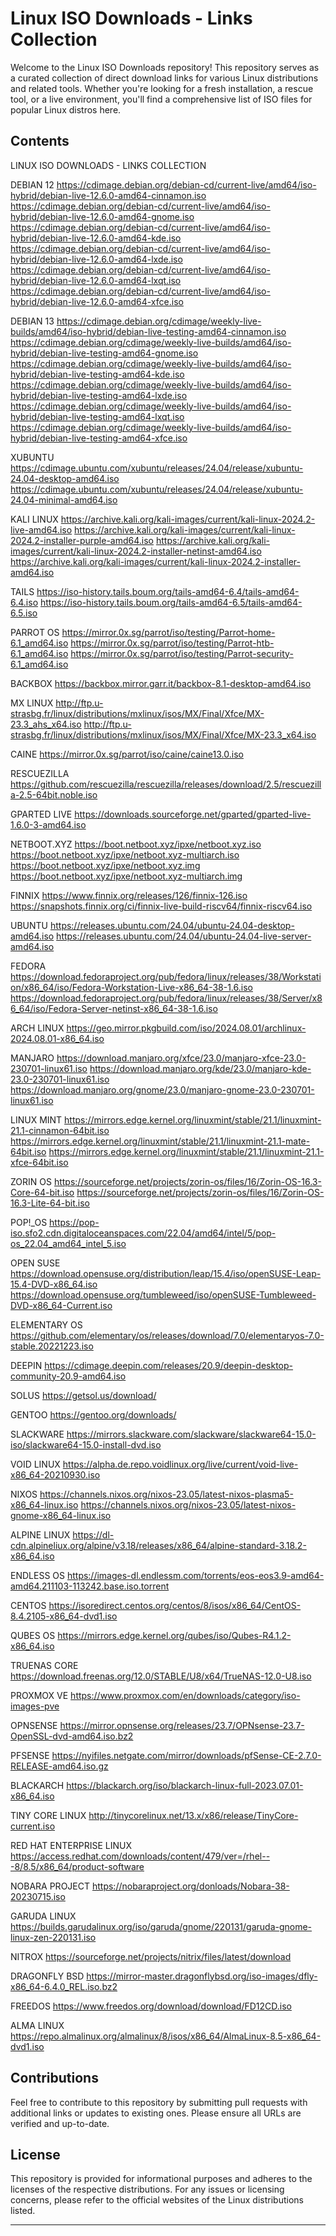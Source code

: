 
# Linux ISO Downloads - Links Collection

Welcome to the Linux ISO Downloads repository! This repository serves as a curated collection of direct download links for various Linux distributions and related tools. Whether you're looking for a fresh installation, a rescue tool, or a live environment, you'll find a comprehensive list of ISO files for popular Linux distros here.

## Contents

LINUX ISO DOWNLOADS - LINKS COLLECTION

DEBIAN 12
https://cdimage.debian.org/debian-cd/current-live/amd64/iso-hybrid/debian-live-12.6.0-amd64-cinnamon.iso
https://cdimage.debian.org/debian-cd/current-live/amd64/iso-hybrid/debian-live-12.6.0-amd64-gnome.iso
https://cdimage.debian.org/debian-cd/current-live/amd64/iso-hybrid/debian-live-12.6.0-amd64-kde.iso
https://cdimage.debian.org/debian-cd/current-live/amd64/iso-hybrid/debian-live-12.6.0-amd64-lxde.iso
https://cdimage.debian.org/debian-cd/current-live/amd64/iso-hybrid/debian-live-12.6.0-amd64-lxqt.iso
https://cdimage.debian.org/debian-cd/current-live/amd64/iso-hybrid/debian-live-12.6.0-amd64-xfce.iso

DEBIAN 13
https://cdimage.debian.org/cdimage/weekly-live-builds/amd64/iso-hybrid/debian-live-testing-amd64-cinnamon.iso
https://cdimage.debian.org/cdimage/weekly-live-builds/amd64/iso-hybrid/debian-live-testing-amd64-gnome.iso
https://cdimage.debian.org/cdimage/weekly-live-builds/amd64/iso-hybrid/debian-live-testing-amd64-kde.iso
https://cdimage.debian.org/cdimage/weekly-live-builds/amd64/iso-hybrid/debian-live-testing-amd64-lxde.iso
https://cdimage.debian.org/cdimage/weekly-live-builds/amd64/iso-hybrid/debian-live-testing-amd64-lxqt.iso
https://cdimage.debian.org/cdimage/weekly-live-builds/amd64/iso-hybrid/debian-live-testing-amd64-xfce.iso

XUBUNTU
https://cdimage.ubuntu.com/xubuntu/releases/24.04/release/xubuntu-24.04-desktop-amd64.iso
https://cdimage.ubuntu.com/xubuntu/releases/24.04/release/xubuntu-24.04-minimal-amd64.iso

KALI LINUX
https://archive.kali.org/kali-images/current/kali-linux-2024.2-live-amd64.iso
https://archive.kali.org/kali-images/current/kali-linux-2024.2-installer-purple-amd64.iso
https://archive.kali.org/kali-images/current/kali-linux-2024.2-installer-netinst-amd64.iso
https://archive.kali.org/kali-images/current/kali-linux-2024.2-installer-amd64.iso

TAILS
https://iso-history.tails.boum.org/tails-amd64-6.4/tails-amd64-6.4.iso
https://iso-history.tails.boum.org/tails-amd64-6.5/tails-amd64-6.5.iso

PARROT OS
https://mirror.0x.sg/parrot/iso/testing/Parrot-home-6.1_amd64.iso
https://mirror.0x.sg/parrot/iso/testing/Parrot-htb-6.1_amd64.iso
https://mirror.0x.sg/parrot/iso/testing/Parrot-security-6.1_amd64.iso

BACKBOX
https://backbox.mirror.garr.it/backbox-8.1-desktop-amd64.iso

MX LINUX
http://ftp.u-strasbg.fr/linux/distributions/mxlinux/isos/MX/Final/Xfce/MX-23.3_ahs_x64.iso
http://ftp.u-strasbg.fr/linux/distributions/mxlinux/isos/MX/Final/Xfce/MX-23.3_x64.iso

CAINE
https://mirror.0x.sg/parrot/iso/caine/caine13.0.iso

RESCUEZILLA
https://github.com/rescuezilla/rescuezilla/releases/download/2.5/rescuezilla-2.5-64bit.noble.iso

GPARTED LIVE
https://downloads.sourceforge.net/gparted/gparted-live-1.6.0-3-amd64.iso

NETBOOT.XYZ
https://boot.netboot.xyz/ipxe/netboot.xyz.iso
https://boot.netboot.xyz/ipxe/netboot.xyz-multiarch.iso
https://boot.netboot.xyz/ipxe/netboot.xyz.img
https://boot.netboot.xyz/ipxe/netboot.xyz-multiarch.img

FINNIX
https://www.finnix.org/releases/126/finnix-126.iso
https://snapshots.finnix.org/ci/finnix-live-build-riscv64/finnix-riscv64.iso

UBUNTU
https://releases.ubuntu.com/24.04/ubuntu-24.04-desktop-amd64.iso
https://releases.ubuntu.com/24.04/ubuntu-24.04-live-server-amd64.iso

FEDORA
https://download.fedoraproject.org/pub/fedora/linux/releases/38/Workstation/x86_64/iso/Fedora-Workstation-Live-x86_64-38-1.6.iso
https://download.fedoraproject.org/pub/fedora/linux/releases/38/Server/x86_64/iso/Fedora-Server-netinst-x86_64-38-1.6.iso

ARCH LINUX
https://geo.mirror.pkgbuild.com/iso/2024.08.01/archlinux-2024.08.01-x86_64.iso

MANJARO
https://download.manjaro.org/xfce/23.0/manjaro-xfce-23.0-230701-linux61.iso
https://download.manjaro.org/kde/23.0/manjaro-kde-23.0-230701-linux61.iso
https://download.manjaro.org/gnome/23.0/manjaro-gnome-23.0-230701-linux61.iso

LINUX MINT
https://mirrors.edge.kernel.org/linuxmint/stable/21.1/linuxmint-21.1-cinnamon-64bit.iso
https://mirrors.edge.kernel.org/linuxmint/stable/21.1/linuxmint-21.1-mate-64bit.iso
https://mirrors.edge.kernel.org/linuxmint/stable/21.1/linuxmint-21.1-xfce-64bit.iso

ZORIN OS
https://sourceforge.net/projects/zorin-os/files/16/Zorin-OS-16.3-Core-64-bit.iso
https://sourceforge.net/projects/zorin-os/files/16/Zorin-OS-16.3-Lite-64-bit.iso

POP!_OS
https://pop-iso.sfo2.cdn.digitaloceanspaces.com/22.04/amd64/intel/5/pop-os_22.04_amd64_intel_5.iso

OPEN SUSE
https://download.opensuse.org/distribution/leap/15.4/iso/openSUSE-Leap-15.4-DVD-x86_64.iso
https://download.opensuse.org/tumbleweed/iso/openSUSE-Tumbleweed-DVD-x86_64-Current.iso

ELEMENTARY OS
https://github.com/elementary/os/releases/download/7.0/elementaryos-7.0-stable.20221223.iso

DEEPIN
https://cdimage.deepin.com/releases/20.9/deepin-desktop-community-20.9-amd64.iso

SOLUS
https://getsol.us/download/

GENTOO
https://gentoo.org/downloads/

SLACKWARE
https://mirrors.slackware.com/slackware/slackware64-15.0-iso/slackware64-15.0-install-dvd.iso

VOID LINUX
https://alpha.de.repo.voidlinux.org/live/current/void-live-x86_64-20210930.iso

NIXOS
https://channels.nixos.org/nixos-23.05/latest-nixos-plasma5-x86_64-linux.iso
https://channels.nixos.org/nixos-23.05/latest-nixos-gnome-x86_64-linux.iso

ALPINE LINUX
https://dl-cdn.alpineliux.org/alpine/v3.18/releases/x86_64/alpine-standard-3.18.2-x86_64.iso

ENDLESS OS
https://images-dl.endlessm.com/torrents/eos-eos3.9-amd64-amd64.211103-113242.base.iso.torrent

CENTOS
https://isoredirect.centos.org/centos/8/isos/x86_64/CentOS-8.4.2105-x86_64-dvd1.iso

QUBES OS
https://mirrors.edge.kernel.org/qubes/iso/Qubes-R4.1.2-x86_64.iso

TRUENAS CORE
https://download.freenas.org/12.0/STABLE/U8/x64/TrueNAS-12.0-U8.iso

PROXMOX VE
https://www.proxmox.com/en/downloads/category/iso-images-pve

OPNSENSE
https://mirror.opnsense.org/releases/23.7/OPNsense-23.7-OpenSSL-dvd-amd64.iso.bz2

PFSENSE
https://nyifiles.netgate.com/mirror/downloads/pfSense-CE-2.7.0-RELEASE-amd64.iso.gz

BLACKARCH
https://blackarch.org/iso/blackarch-linux-full-2023.07.01-x86_64.iso

TINY CORE LINUX
http://tinycorelinux.net/13.x/x86/release/TinyCore-current.iso

RED HAT ENTERPRISE LINUX
https://access.redhat.com/downloads/content/479/ver=/rhel---8/8.5/x86_64/product-software

NOBARA PROJECT
https://nobaraproject.org/donloads/Nobara-38-20230715.iso

GARUDA LINUX
https://builds.garudalinux.org/iso/garuda/gnome/220131/garuda-gnome-linux-zen-220131.iso

NITROX
https://sourceforge.net/projects/nitrix/files/latest/download

DRAGONFLY BSD
https://mirror-master.dragonflybsd.org/iso-images/dfly-x86_64-6.4.0_REL.iso.bz2

FREEDOS
https://www.freedos.org/download/download/FD12CD.iso

ALMA LINUX
https://repo.almalinux.org/almalinux/8/isos/x86_64/AlmaLinux-8.5-x86_64-dvd1.iso

## Contributions

Feel free to contribute to this repository by submitting pull requests with additional links or updates to existing ones. Please ensure all URLs are verified and up-to-date.

## License

This repository is provided for informational purposes and adheres to the licenses of the respective distributions. For any issues or licensing concerns, please refer to the official websites of the Linux distributions listed.

---
